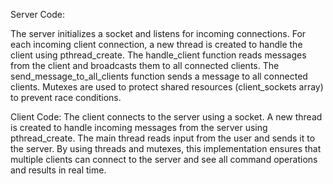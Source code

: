 Server Code:

The server initializes a socket and listens for incoming connections.
For each incoming client connection, a new thread is created to handle the client using pthread_create.
The handle_client function reads messages from the client and broadcasts them to all connected clients.
The send_message_to_all_clients function sends a message to all connected clients.
Mutexes are used to protect shared resources (client_sockets array) to prevent race conditions.

Client Code:
The client connects to the server using a socket.
A new thread is created to handle incoming messages from the server using pthread_create.
The main thread reads input from the user and sends it to the server.
By using threads and mutexes, this implementation ensures that multiple clients can connect to the server and see all command operations and results in real time.
